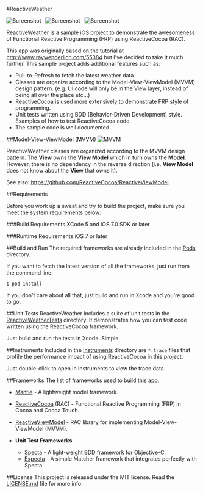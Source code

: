 #ReactiveWeather

![Screenshot](http://tclee.github.io/ReactiveWeather/images/current-condition.png)` `
![Screenshot](http://tclee.github.io/ReactiveWeather/images/hourly-forecasts.png)` `
![Screenshot](http://tclee.github.io/ReactiveWeather/images/daily-forecasts.png)

ReactiveWeather is a sample iOS project to demonstrate the awesomeness of Functional Reactive Programming (FRP) using ReactiveCocoa (RAC).

This app was originally based on the tutorial at http://www.raywenderlich.com/55384 but I've decided to take it much further. This sample project adds additional features such as:

- Pull-to-Refresh to fetch the latest weather data.
- Classes are organize according to the Model-View-ViewModel (MVVM) design pattern. (e.g. UI code will only be in the View layer, instead of being all over the place etc...)
- ReactiveCocoa is used more extensively to demonstrate FRP style of programming.
- Unit tests written using BDD (Behavior-Driven Development) style. Examples of how to test ReactiveCocoa code.
- The sample code is well documented.

##Model-View-ViewModel (MVVM)
![MVVM](http://tclee.github.io/ReactiveWeather/images/mvvm-pattern.png)

ReactiveWeather classes are organized according to the MVVM design pattern. The **View** owns the **View Model** which in turn owns the **Model**. However, there is no dependency in the reverse direction (i.e. **View Model** does not know about the **View** that owns it).

See also: https://github.com/ReactiveCocoa/ReactiveViewModel

##Requirements

Before you work up a sweat and try to build the project, make sure you meet the system requirements below:

###Build Requirements
XCode 5 and iOS 7.0 SDK or later

###Runtime Requirements
iOS 7 or later

##Build and Run
The required frameworks are already included in the [Pods](Pods) directory.

If you want to fetch the latest version of all the frameworks, just run from the command line:

```
$ pod install
```

If you don't care about all that, just build and run in Xcode and you're good to go.

##Unit Tests
ReactiveWeather includes a suite of unit tests in the [ReactiveWeatherTests](ReactiveWeatherTests) directory. It demonstrates how you can test code written using the ReactiveCocoa framework.

Just build and run the tests in Xcode. Simple.

##Instruments
Included in the [Instruments](Instruments) directory are `*.trace` files that profile the performance impact of using ReactiveCocoa in this project.

Just double-click to open in Instruments to view the trace data.

##Frameworks
The list of frameworks used to build this app:

- [Mantle](https://github.com/Mantle/Mantle) - A lightweight model framework.
- [ReactiveCocoa](https://github.com/ReactiveCocoa/ReactiveCocoa) (RAC) - Functional Reactive Programming (FRP) in Cocoa and Cocoa Touch.
- [ReactiveViewModel](https://github.com/ReactiveCocoa/ReactiveViewModel) - RAC library for implementing Model-View-ViewModel (MVVM).

- **Unit Test Frameworks**
  * [Specta](https://github.com/specta/specta) - A light-weight BDD framework for Objective-C.
  * [Expecta](https://github.com/specta/expecta) - A simple Matcher framework that integrates perfectly with Specta.
  
##License
This project is released under the MIT license. Read the [LICENSE.md](https://github.com/tclee/ReactiveWeather/blob/master/LICENSE.md) file for more info.
